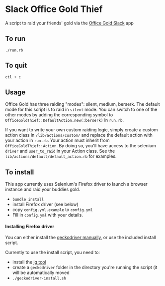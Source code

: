 # Slack Office Gold Thief

A script to raid your friends' gold via the [Office Gold Slack](http://officegold.fruktorum.com/office_gold) app

## To run

`./run.rb`

## To quit

`ctl + c`

## Usage

Office Gold has three raiding "modes": silent, medium, berserk. The default mode for this script is to raid in `silent` mode. You can switch to one of the other modes by adding the corresponding symbol to `OfficeGoldThief::DefaultAction.new(:berserk)` in `run.rb`.

If you want to write your own custom raiding logic, simply create a custom action class in `/lib/actions/custom/` and replace the default action with your action in `run.rb`. Your action must inherit from `OfficeGoldThief::Action`. By doing so, you'll have access to the selenium `driver` and `user_to_raid` in your Action class. See the `lib/actions/default/default_action.rb` for examples.

## To install

This app currently uses Selenium's Firefox driver to launch a browser instance and raid your buddies gold.

- `bundle install`
- install Firefox driver (see below)
- copy `config.yml.example` to `config.yml`
- Fill in `config.yml` with your details.

#### Installing Firefox driver

You can either install the [geckodriver manually](https://github.com/mozilla/geckodriver/releases), or use the included install script.

Currently to use the install script, you need to:

- install the [jq tool](https://stedolan.github.io/jq/)
- create a `geckodriver` folder in the directory you're running the script (it will be automatically moved
- `./geckodriver-install.sh`
